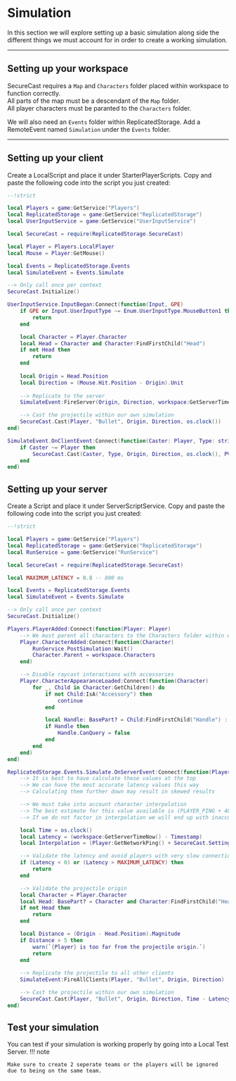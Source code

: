 # Simulation

In this section we will explore setting up a basic simulation along side the different things we must account for in order to create a working simulation.

---

## Setting up your workspace

SecureCast requires a `Map` and `Characters` folder placed within workspace to function correctly.<br>
All parts of the map must be a descendant of the `Map` folder. <br>
All player characters must be paranted to the `Characters` folder.

We will also need an `Events` folder within ReplicatedStorage.
Add a RemoteEvent named `Simulation` under the `Events` folder.

---

## Setting up your client

Create a LocalScript and place it under StarterPlayerScripts.
Copy and paste the following code into the script you just created:
``` lua title="Example client simulation" linenums="1"
--!strict

local Players = game:GetService("Players")
local ReplicatedStorage = game:GetService("ReplicatedStorage")
local UserInputService = game:GetService("UserInputService")

local SecureCast = require(ReplicatedStorage.SecureCast)

local Player = Players.LocalPlayer
local Mouse = Player:GetMouse()

local Events = ReplicatedStorage.Events
local SimulateEvent = Events.Simulate

--> Only call once per context
SecureCast.Initialize()

UserInputService.InputBegan:Connect(function(Input, GPE)
	if GPE or Input.UserInputType ~= Enum.UserInputType.MouseButton1 then
		return
	end

	local Character = Player.Character
	local Head = Character and Character:FindFirstChild("Head")
	if not Head then
		return
	end
	
	local Origin = Head.Position
	local Direction = (Mouse.Hit.Position - Origin).Unit
	
    --> Replicate to the server
	SimulateEvent:FireServer(Origin, Direction, workspace:GetServerTimeNow())

    --> Cast the projectile within our own simulation
	SecureCast.Cast(Player, "Bullet", Origin, Direction, os.clock())
end)

SimulateEvent.OnClientEvent:Connect(function(Caster: Player, Type: string, Origin: Vector3, Direction: Vector3, PVInstance: PVInstance?, Modifer)
	if Caster ~= Player then
		SecureCast.Cast(Caster, Type, Origin, Direction, os.clock(), PVInstance, Modifer)
	end
end)
```

## Setting up your server

Create a Script and place it under ServerScriptService.
Copy and paste the following code into the script you just created:
``` lua title="Example server simulation" linenums="1"
--!strict

local Players = game:GetService("Players")
local ReplicatedStorage = game:GetService("ReplicatedStorage")
local RunService = game:GetService("RunService")

local SecureCast = require(ReplicatedStorage.SecureCast)

local MAXIMUM_LATENCY = 0.8 -- 800 ms

local Events = ReplicatedStorage.Events
local SimulateEvent = Events.Simulate

--> Only call once per context
SecureCast.Initialize()

Players.PlayerAdded:Connect(function(Player: Player)
    --> We must parent all characters to the Characters folder within workspace
	Player.CharacterAdded:Connect(function(Character)
		RunService.PostSimulation:Wait()
		Character.Parent = workspace.Characters
	end)

    --> Disable raycast interactions with accessories
	Player.CharacterAppearanceLoaded:Connect(function(Character)
		for _, Child in Character:GetChildren() do
			if not Child:IsA("Accessory") then
				continue
			end

			local Handle: BasePart? = Child:FindFirstChild("Handle") :: BasePart
			if Handle then
				Handle.CanQuery = false
			end
		end
	end)
end)

ReplicatedStorage.Events.Simulate.OnServerEvent:Connect(function(Player: Player, Origin: Vector3, Direction: Vector3, Timestamp: number)
    --> It is best to have calculate these values at the top
    --> We can have the most accurate latency values this way
    --> Calculating them further down may result in skewed results

    --> We must take into account character interpolation
    --> The best estimate for this value available is (PLAYER_PING + 48 ms)
    --> If we do not factor in interpolation we will end up with inaccurate lag compensation

	local Time = os.clock()
	local Latency = (workspace:GetServerTimeNow() - Timestamp)
	local Interpolation = (Player:GetNetworkPing() + SecureCast.Settings.Interpolation)

    --> Validate the latency and avoid players with very slow connections
	if (Latency < 0) or (Latency > MAXIMUM_LATENCY) then
		return
	end

    --> Validate the projectile origin
	local Character = Player.Character
	local Head: BasePart? = Character and Character:FindFirstChild("Head") :: BasePart
	if not Head then
		return
	end

	local Distance = (Origin - Head.Position).Magnitude
	if Distance > 5 then
		warn(`{Player} is too far from the projectile origin.`)
		return
	end
	
    --> Replicate the projectile to all other clients
	SimulateEvent:FireAllClients(Player, "Bullet", Origin, Direction)

    --> Cast the projectile within our own simulation
	SecureCast.Cast(Player, "Bullet", Origin, Direction, Time - Latency - Interpolation)
end)
```

## Test your simulation

You can test if your simulation is working properly by going into a Local Test Server.
!!! note

    Make sure to create 2 seperate teams or the players will be ignored due to being on the same team.